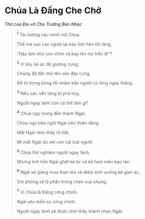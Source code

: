 # Chúa Là Ðấng Che Chở

_Thơ của Ða-vít Cho Trưởng Ban Nhạc_

> <sup><b>1</b></sup> Tôi nương náu mình nơi Chúa.
>
> Thế mà sao các người lại bảo linh hồn tôi rằng,
>
> “Hãy làm như con chim và bay lên núi trốn đi”?
>
> <sup><b>2</b></sup> Vì kìa, kẻ ác đã giương cung;
>
> Chúng đã đặt mũi tên vào dây cung,
>
> Ðể từ trong bóng tối nhắm bắn người có lòng ngay thẳng.
>
> <sup><b>3</b></sup> Nếu các nền tảng bị phá hủy,
>
> Người ngay lành còn có thể làm gì?
>
> <sup><b>4</b></sup> Chúa ngự trong đền thánh Ngài;
>
> Chúa ngự trên ngôi Ngài trên thiên đàng.
>
> Mắt Ngài nhìn thấy rõ hết;
>
> Mí mắt Ngài dò xét con cái loài người.
>
> <sup><b>5</b></sup> Chúa thử nghiệm người ngay lành,
>
> Nhưng linh hồn Ngài ghét kẻ ác và kẻ ham mến bạo tàn.
>
> <sup><b>6</b></sup> Ngài sẽ giáng mưa than lửa và diêm sinh xuống kẻ gian ác,
>
> Gió phỏng sẽ là phần trong chén của chúng.
>
> <sup><b>7</b></sup> Vì Chúa là Ðấng công chính.
>
> Ngài yêu mến sự công chính.
>
> Người ngay lành sẽ được nhìn thấy thánh nhan Ngài.
